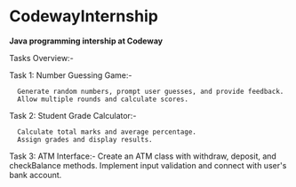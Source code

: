 # CodewayInternship
**Java programming intership at Codeway**

Tasks Overview:-

Task 1: Number Guessing Game:-

      Generate random numbers, prompt user guesses, and provide feedback.
      Allow multiple rounds and calculate scores.

Task 2: Student Grade Calculator:-

      Calculate total marks and average percentage.
      Assign grades and display results.

Task 3: ATM Interface:-
      Create an ATM class with withdraw, deposit, and checkBalance methods.
      Implement input validation and connect with user's bank account.
